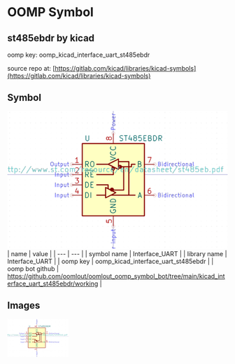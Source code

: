 # OOMP Symbol  
## st485ebdr  by kicad  
  
oomp key: oomp_kicad_interface_uart_st485ebdr  
  
source repo at: [https://gitlab.com/kicad/libraries/kicad-symbols](https://gitlab.com/kicad/libraries/kicad-symbols)  
## Symbol  
  
[![working.png](working_600.png)](working.png)  
| name | value | 
| --- | --- | 
| symbol name | Interface_UART | 
| library name | Interface_UART | 
| oomp key | oomp_kicad_interface_uart_st485ebdr | 
| oomp bot github | https://github.com/oomlout/oomlout_oomp_symbol_bot/tree/main/kicad_interface_uart_st485ebdr/working | 
## Images  
  
[![working.png](working_140.png)](working.png)  

